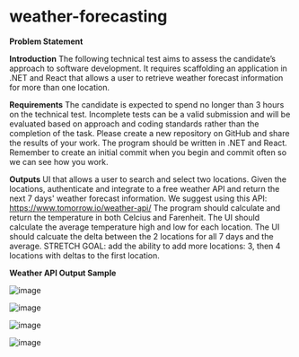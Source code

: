 # weather-forecasting

**Problem Statement**

**Introduction**
The following technical test aims to assess the candidate’s approach to software development. It requires scaffolding an application in .NET and React that allows a user to retrieve weather forecast information for more than one location.

**Requirements**
The candidate is expected to spend no longer than 3 hours on the technical test. Incomplete tests can be a valid submission and will be evaluated based on approach and coding standards rather than the completion of the task. Please create a new repository on GitHub and share the results of your work. The program should be written in .NET and React. Remember to create an initial commit when you begin and commit often so we can see how you work.

**Outputs**
UI that allows a user to search and select two locations.
Given the locations, authenticate and integrate to a free weather API and return the next 7 days' weather forecast information. We suggest using this API: https://www.tomorrow.io/weather-api/
The program should calculate and return the temperature in both Celcius and Farenheit.
The UI should calculate the average temperature high and low for each location.
The UI should calcuate the delta between the 2 locations for all 7 days and the average.
STRETCH GOAL: add the ability to add more locations: 3, then 4 locations with deltas to the first location.


**Weather API Output Sample**


![image](https://github.com/Rohit03sahu/weather-forecasting/assets/30385987/3ddea07d-dab8-4413-8e03-56e38efeb780)

![image](https://github.com/Rohit03sahu/weather-forecasting/assets/30385987/0f8acc4a-152c-4e6b-8cb1-5f6f23e1844c)

![image](https://github.com/Rohit03sahu/weather-forecasting/assets/30385987/0ea89201-ec8b-46e9-af43-7187e0ac3edb)

![image](https://github.com/Rohit03sahu/weather-forecasting/assets/30385987/ea80a6db-e6bb-4d8b-9ade-489b9e85c285)
